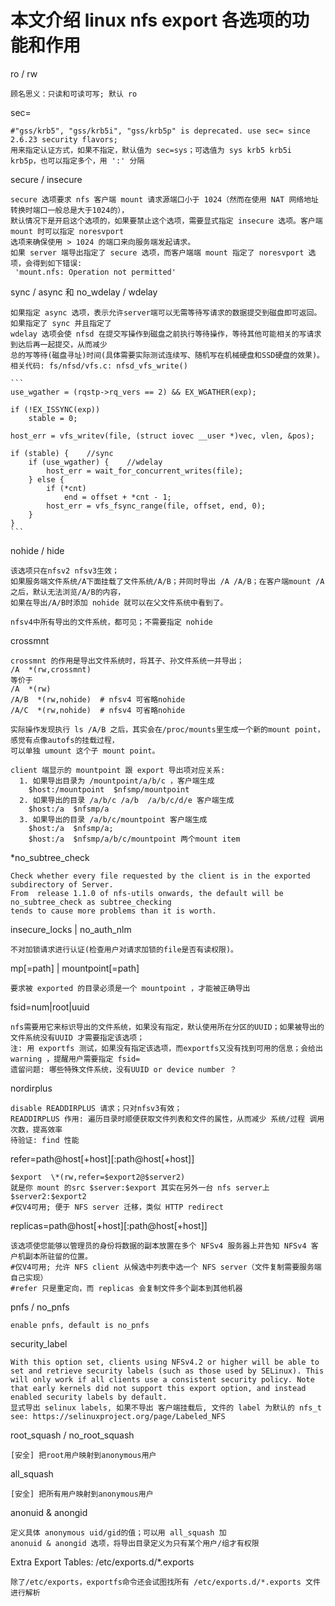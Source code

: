 # 本文介绍 linux nfs export 各选项的功能和作用

ro / rw

	顾名思义：只读和可读可写; 默认 ro


sec=

	#"gss/krb5", "gss/krb5i", "gss/krb5p" is deprecated. use sec= since 2.6.23 security flavors;
	用来指定认证方式，如果不指定，默认值为 sec=sys；可选值为 sys krb5 krb5i krb5p，也可以指定多个，用 ':' 分隔


secure / insecure

	secure 选项要求 nfs 客户端 mount 请求源端口小于 1024（然而在使用 NAT 网络地址转换时端口一般总是大于1024的），
	默认情况下是开启这个选项的，如果要禁止这个选项，需要显式指定 insecure 选项。客户端 mount 时可以指定 noresvport
	选项来确保使用 > 1024 的端口来向服务端发起请求。
	如果 server 端导出指定了 secure 选项，而客户端端 mount 指定了 noresvport 选项，会得到如下错误:
	 'mount.nfs: Operation not permitted'


sync / async 和 no_wdelay / wdelay

	如果指定 async 选项，表示允许server端可以无需等待写请求的数据提交到磁盘即可返回。如果指定了 sync 并且指定了
	wdelay 选项会使 nfsd 在提交写操作到磁盘之前执行等待操作，等待其他可能相关的写请求到达后再一起提交，从而减少
	总的写等待(磁盘寻址)时间(具体需要实际测试连续写、随机写在机械硬盘和SSD硬盘的效果)。
	相关代码: fs/nfsd/vfs.c: nfsd_vfs_write()

	```
	use_wgather = (rqstp->rq_vers == 2) && EX_WGATHER(exp);

	if (!EX_ISSYNC(exp))
		stable = 0;

	host_err = vfs_writev(file, (struct iovec __user *)vec, vlen, &pos);

	if (stable) {    //sync
		if (use_wgather) {    //wdelay
			host_err = wait_for_concurrent_writes(file);
		} else {
			if (*cnt)
				end = offset + *cnt - 1;
			host_err = vfs_fsync_range(file, offset, end, 0);
		}
	}
	```


nohide / hide

	该选项只在nfsv2 nfsv3生效；
	如果服务端文件系统/A下面挂载了文件系统/A/B；并同时导出 /A /A/B；在客户端mount /A 之后，默认无法浏览/A/B的内容，
	如果在导出/A/B时添加 nohide 就可以在父文件系统中看到了。

	nfsv4中所有导出的文件系统，都可见；不需要指定 nohide


crossmnt

	crossmnt 的作用是导出文件系统时，将其子、孙文件系统一并导出；
	/A  *(rw,crossmnt)
	等价于
	/A  *(rw)
	/A/B  *(rw,nohide)  # nfsv4 可省略nohide
	/A/C  *(rw,nohide)  # nfsv4 可省略nohide

	实际操作发现执行 ls /A/B 之后，其实会在/proc/mounts里生成一个新的mount point，感觉有点像autofs的挂载过程，
	可以单独 umount 这个子 mount point。

	client 端显示的 mountpoint 跟 export 导出项对应关系:
	  1. 如果导出目录为 /mountpoint/a/b/c ，客户端生成
	    $host:/mountpoint  $nfsmp/mountpoint
	  2. 如果导出的目录 /a/b/c /a/b  /a/b/c/d/e 客户端生成
	    $host:/a  $nfsmp/a
	  3. 如果导出的目录 /a/b/c/mountpoint 客户端生成
	    $host:/a  $nfsmp/a;
	    $host:/a  $nfsmp/a/b/c/mountpoint 两个mount item


*no_subtree_check

	Check whether every file requested by the client is in the exported subdirectory of Server.
	From  release 1.1.0 of nfs-utils onwards, the default will be no_subtree_check as subtree_checking
	tends to cause more problems than it is worth.	


insecure_locks | no_auth_nlm

	不对加锁请求进行认证(检查用户对请求加锁的file是否有读权限)。


mp[=path] | mountpoint[=path]

	要求被 exported 的目录必须是一个 mountpoint ，才能被正确导出


fsid=num|root|uuid

	nfs需要用它来标识导出的文件系统，如果没有指定，默认使用所在分区的UUID；如果被导出的文件系统没有UUID 才需要指定该选项；
	注: 用 exportfs 测试，如果没有指定该选项，而exportfs又没有找到可用的信息；会给出 warning ，提醒用户需要指定 fsid=
	遗留问题: 哪些特殊文件系统，没有UUID or device number ？


nordirplus

	disable READDIRPLUS 请求；只对nfsv3有效；
	READDIRPLUS 作用: 遍历目录时顺便获取文件列表和文件的属性，从而减少 系统/过程 调用次数，提高效率
	待验证: find 性能


refer=path@host[+host][:path@host[+host]]

	$export  \*(rw,refer=$export2@$server2)
	就是你 mount 的src $server:$export 其实在另外一台 nfs server上 $server2:$export2
	#仅V4可用; 便于 NFS server 迁移，类似 HTTP redirect

replicas=path@host[+host][:path@host[+host]]

	该选项使您能够以管理员的身份将数据的副本放置在多个 NFSv4 服务器上并告知 NFSv4 客户机副本所驻留的位置。
	#仅V4可用; 允许 NFS client 从候选中列表中选一个 NFS server（文件复制需要服务端自己实现）
	#refer 只是重定向，而 replicas 会复制文件多个副本到其他机器
	
pnfs / no_pnfs

	enable pnfs, default is no_pnfs

security_label

	With this option set, clients using NFSv4.2 or higher will be able to set and retrieve security labels (such as those used by SELinux). This will only work if all clients use a consistent security policy. Note that early kernels did not support this export option, and instead enabled security labels by default.
	显式导出 selinux labels, 如果不导出 客户端挂载后, 文件的 label 为默认的 nfs_t
	see: https://selinuxproject.org/page/Labeled_NFS

root_squash / no_root_squash

	[安全] 把root用户映射到anonymous用户

all_squash

	[安全] 把所有用户映射到anonymous用户

anonuid & anongid

	定义具体 anonymous uid/gid的值；可以用 all_squash 加 
	anonuid & anongid 选项，将导出目录定义为只有某个用户/组才有权限

Extra Export Tables: /etc/exports.d/\*.exports

	除了/etc/exports，exportfs命令还会试图找所有 /etc/exports.d/*.exports 文件进行解析
